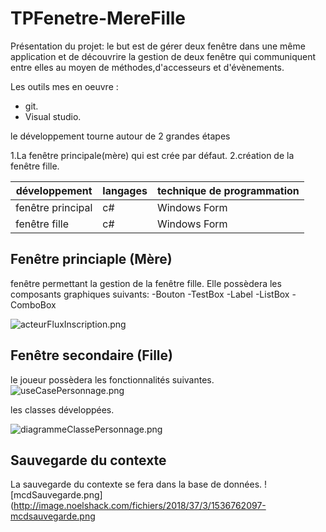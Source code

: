 # TPFenetre-MereFille

Présentation du projet: le but est de gérer deux fenêtre dans une même application et de découvrire la gestion de deux fenêtre qui communiquent entre elles au moyen de méthodes,d'accesseurs et d'évènements.

Les outils mes en oeuvre :

* git.
* Visual studio.

le développement  tourne autour de 2 grandes étapes

1.La fenêtre principale(mère) qui est crée par défaut.
2.création de la fenêtre fille.

|**développement**|**langages**|**technique de programmation**|
|-----------------|------------|------------------------------|
|fenêtre principal|c#|Windows Form|
|fenêtre fille|c#|Windows Form|



## Fenêtre princiaple (Mère) ##

fenêtre permettant la gestion de la fenêtre fille.
Elle possèdera les composants graphiques suivants:
-Bouton
-TestBox
-Label
-ListBox
-ComboBox

![acteurFluxInscription.png](http://image.noelshack.com/fichiers/2018/47/7/1543155640-capturemere.png)

## Fenêtre secondaire (Fille) ##

le joueur possèdera les fonctionnalités suivantes.
![useCasePersonnage.png](https://image.noelshack.com/fichiers/2018/37/3/1536762099-usecasepersonnage.png)

les classes développées.

![diagrammeClassePersonnage.png](http://image.noelshack.com/fichiers/2018/37/3/1536762094-diagrammeclassepersonnage.png)

## Sauvegarde du contexte ##

La sauvegarde du contexte se fera dans la base de données.
![mcdSauvegarde.png](http://image.noelshack.com/fichiers/2018/37/3/1536762097-mcdsauvegarde.png
